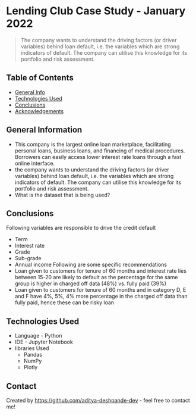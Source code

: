 # Lending Club Case Study - January 2022
> The company wants to understand the driving factors (or driver variables) behind loan default, i.e. the variables which are strong indicators of default.  The company can utilise this knowledge for its portfolio and risk assessment.  


## Table of Contents
* [General Info](#general-information)
* [Technologies Used](#technologies-used)
* [Conclusions](#conclusions)
* [Acknowledgements](#acknowledgements)



## General Information
- This company is the largest online loan marketplace, facilitating personal loans, business loans, and financing of medical procedures. Borrowers can easily access lower interest rate loans through a fast online interface. 
- the company wants to understand the driving factors (or driver variables) behind loan default, i.e. the variables which are strong indicators of default.  The company can utilise this knowledge for its portfolio and risk assessment. 
- What is the dataset that is being used?



## Conclusions
Following variables are responsible to drive the credit default
- Term
- Interest rate
- Grade
- Sub-grade
- Annual income
Following are some specific recommendations
- Loan given to customers for tenure of 60 months and interest rate lies between 15-20 are likely to 
default as the percentage for the same group is higher in charged off data (48%) vs. fully paid (39%)
- Loan given to customers for tenure of 60 months and in category D, E and F have 4%, 5%, 4% more 
percentage in the charged off data than fully paid, hence these can be risky loan



## Technologies Used
- Language - Python
- IDE - Jupyter Notebook
- libraries Used
	- Pandas
	- NumPy
	- Plotly


## Contact
Created by https://github.com/aditya-deshpande-dev - feel free to contact me!
